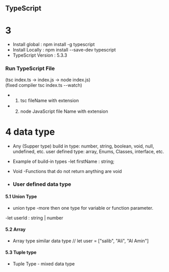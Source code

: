 ## TypeScript

# 3
- Install global : npm install -g typescript
- Install Locally : npm install --save-dev typescript
- TypeScript Version : 5.3.3

### Run TypeScript File 

(tsc index.ts -> index.js -> node index.js) <br>
(fixed compiler tsc index.ts --watch)
- 1. tsc fileName with extension
- 2. node JavaScript file Name with extension

# 4 data type

- Any (Supper type)
build in type: number, string, boolean, void, null, undefined, etc.
user defined type: array, Enums, Classes, interface, etc.

- Example of build-in types
    -let firstName : string;
- Void 
    -Functions that do not return anything are void

- ### User defined data type

#### 5.1 Union Type

- union type -more then one type for variable or function parameter.

 -let userId : string | number


 #### 5.2 Array

 - Array type similar data type
 // let user = ["salib", "Ali", "Al Amin"]

 #### 5.3 Tuple type

 - Tuple Type - mixed data type
 
